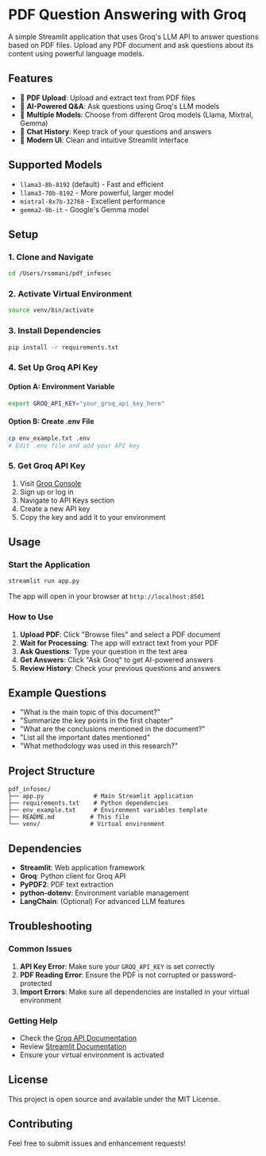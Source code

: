 # PDF Question Answering with Groq

A simple Streamlit application that uses Groq's LLM API to answer questions based on PDF files. Upload any PDF document and ask questions about its content using powerful language models.

## Features

- 📄 **PDF Upload**: Upload and extract text from PDF files
- 🤖 **AI-Powered Q&A**: Ask questions using Groq's LLM models
- 🎯 **Multiple Models**: Choose from different Groq models (Llama, Mixtral, Gemma)
- 💬 **Chat History**: Keep track of your questions and answers
- 🎨 **Modern UI**: Clean and intuitive Streamlit interface

## Supported Models

- `llama3-8b-8192` (default) - Fast and efficient
- `llama3-70b-8192` - More powerful, larger model
- `mixtral-8x7b-32768` - Excellent performance
- `gemma2-9b-it` - Google's Gemma model

## Setup

### 1. Clone and Navigate
```bash
cd /Users/rsomani/pdf_infosec
```

### 2. Activate Virtual Environment
```bash
source venv/bin/activate
```

### 3. Install Dependencies
```bash
pip install -r requirements.txt
```

### 4. Set Up Groq API Key

#### Option A: Environment Variable
```bash
export GROQ_API_KEY="your_groq_api_key_here"
```

#### Option B: Create .env File
```bash
cp env_example.txt .env
# Edit .env file and add your API key
```

### 5. Get Groq API Key
1. Visit [Groq Console](https://console.groq.com/)
2. Sign up or log in
3. Navigate to API Keys section
4. Create a new API key
5. Copy the key and add it to your environment

## Usage

### Start the Application
```bash
streamlit run app.py
```

The app will open in your browser at `http://localhost:8501`

### How to Use
1. **Upload PDF**: Click "Browse files" and select a PDF document
2. **Wait for Processing**: The app will extract text from your PDF
3. **Ask Questions**: Type your question in the text area
4. **Get Answers**: Click "Ask Groq" to get AI-powered answers
5. **Review History**: Check your previous questions and answers

## Example Questions

- "What is the main topic of this document?"
- "Summarize the key points in the first chapter"
- "What are the conclusions mentioned in the document?"
- "List all the important dates mentioned"
- "What methodology was used in this research?"

## Project Structure

```
pdf_infosec/
├── app.py              # Main Streamlit application
├── requirements.txt    # Python dependencies
├── env_example.txt     # Environment variables template
├── README.md          # This file
└── venv/              # Virtual environment
```

## Dependencies

- **Streamlit**: Web application framework
- **Groq**: Python client for Groq API
- **PyPDF2**: PDF text extraction
- **python-dotenv**: Environment variable management
- **LangChain**: (Optional) For advanced LLM features

## Troubleshooting

### Common Issues

1. **API Key Error**: Make sure your `GROQ_API_KEY` is set correctly
2. **PDF Reading Error**: Ensure the PDF is not corrupted or password-protected
3. **Import Errors**: Make sure all dependencies are installed in your virtual environment

### Getting Help

- Check the [Groq API Documentation](https://console.groq.com/docs)
- Review [Streamlit Documentation](https://docs.streamlit.io/)
- Ensure your virtual environment is activated

## License

This project is open source and available under the MIT License.

## Contributing

Feel free to submit issues and enhancement requests! 